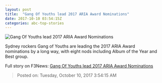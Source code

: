 ```yaml
---
layout: post
title:  "Gang Of Youths lead 2017 ARIA Award Nominations"
date: 2017-10-10 03:54:15Z
categories: abc-top-stories
---
```


![Gang Of Youths lead 2017 ARIA Award Nominations](http://www.abc.net.au/cm/rimage/8870538-1x1-large.jpg?v=2)

Sydney rockers Gang of Youths are leading the 2017 ARIA Award nominations by a long way, with eight nods including Album of the Year and Best group.


Full story on F3News: [Gang Of Youths lead 2017 ARIA Award Nominations](http://www.f3nws.com/n/XypdBJ)

> Posted on: Tuesday, October 10, 2017 3:54:15 AM

